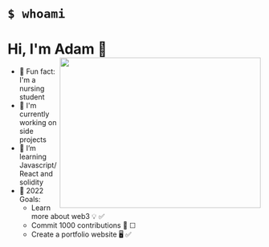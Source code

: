 # `$ whoami` 

# Hi, I'm Adam 👋  <img align="right" width='400' height='300' src="https://github-readme-stats.vercel.app/api/top-langs/?username=adambenaceur&layout=compact">

- 🧠 Fun fact: I'm a nursing student
- 🔨 I'm currently working on side projects
- 🌱 I’m learning Javascript/React and solidity 
- 🎯 2022 Goals: 
   - Learn more about web3 💡 ✅ 
   - Commit 1000 contributions 💪 ☐
   - Create a portfolio website 🖥️ ✅ 







